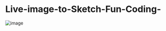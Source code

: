 # Live-image-to-Sketch-Fun-Coding-
![image](https://user-images.githubusercontent.com/92041223/228634140-8876a83c-1b2f-4cca-8117-97850436ff31.png)
